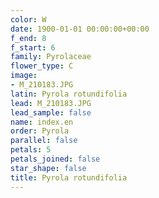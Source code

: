 ```yaml
---
color: W
date: 1900-01-01 00:00:00+00:00
f_end: 8
f_start: 6
family: Pyrolaceae
flower_type: C
image:
- M_210183.JPG
latin: Pyrola rotundifolia
lead: M_210183.JPG
lead_sample: false
name: index.en
order: Pyrola
parallel: false
petals: 5
petals_joined: false
star_shape: false
title: Pyrola rotundifolia
---
```


